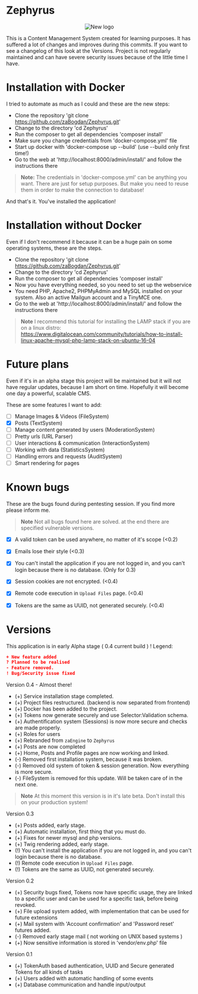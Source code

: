 # Zephyrus
<p align="center">
  <img src="https://imgur.com/uHDcZyk.jpg" alt="New logo"/>
</p>
This is a Content Management System created for learning purposes. It has suffered a lot of changes and improves during this commits. If you want to see a changelog of this look at the Versions. Project is not regularly maintained and can have severe security issues because of the little time I have.

# Installation with Docker
I tried to automate as much as I could and these are the new steps:
* Clone the repository 'git clone https://github.com/zaBogdan/Zephyrus.git'
* Change to the directory 'cd Zephyrus'
* Run the composer to get all dependencies 'composer install'
* Make sure you change credentials from 'docker-compose.yml' file
* Start up docker with 'docker-compose up --build' (use --build only first time!)
* Go to the web at 'http://localhost:8000/admin/install/' and follow the instructions there

> **Note:** The credentials in 'docker-compose.yml' can be anything you want. There are just for setup purposes. But make you need to reuse them in order to make the connection to database!

And that's it. You've installed the application!

# Installation without Docker
Even if I don't recommend it because it can be a huge pain on some operating systems, these are the steps.
* Clone the repository 'git clone https://github.com/zaBogdan/Zephyrus.git'
* Change to the directory 'cd Zephyrus'
* Run the composer to get all dependencies 'composer install'
* Now you have everything needed, so you need to set up the webservice
* You need PHP, Apache2, PHPMyAdmin and MySQL installed on your system. Also an active Mailgun account and a TinyMCE one.
* Go to the web at 'http://localhost:8000/admin/install/' and follow the instructions there

> **Note** I recommend this tutorial for installing the LAMP stack if you are on a linux distro: https://www.digitalocean.com/community/tutorials/how-to-install-linux-apache-mysql-php-lamp-stack-on-ubuntu-16-04

# Future plans
Even if it's in an alpha stage this project will be maintained but it will not have regular updates, because I am short on time. Hopefully it will become one day a powerful, scalable CMS.

These are some features I want to add:
- [ ] Manage Images & Videos (FileSystem)
- [x] Posts (TextSystem)
- [ ] Manage content generated by users (ModerationSystem)
- [ ] Pretty urls (URL Parser)
- [ ] User interactions & communication (InteractionSystem)
- [ ] Working with data (StatisticsSystem)
- [ ] Handling errors and requests (AuditSystem)
- [ ] Smart rendering for pages

# Known bugs
These are the bugs found during pentesting session. If you find more please inform me. 

> **Note** Not all bugs found here are solved. at the end there are specified vulnerable versions.

- [x] A valid token can be used anywhere, no matter of it's scope (<0.2)
- [x] Emails lose their style (<0.3)
- [x] You can't install the application if you are not logged in, and you can't login because there is no database. (Only for 0.3)
- [x] Session cookies are not encrypted. (<0.4)
- [x] Remote code execution in `Upload Files` page. (<0.4)
- [x] Tokens are the same as UUID, not generated securely. (<0.4)


# Versions

This application is in early Alpha stage ( 0.4 current build ) !
Legend:
```json
+ New feature added
? Planned to be realised
- Feature removed.
! Bug/Security issue fixed
```

Version 0.4 - Almost there!
- (+) Service installation stage completed.
- (+) Project files restructured. (backend is now separated from frontend)
- (+) Docker has been added to the project.
- (+) Tokens now generate securely and use Selector:Validation schema.
- (+) Authentification system (Sessions) is now more secure and checks are made properly.
- (+) Roles for users
- (+) Rebranded from `zaEngine` to `Zephyrus`
- (+) Posts are now completed
- (+) Home, Posts and Profile pages are now working and linked.
- (-) Removed first installation system, because it was broken.
- (-) Removed old system of token & session generation. Now everything is more secure.
- (-) FileSystem is removed for this update. Will be taken care of in the next one.
> **Note** At this moment this version is in it's late beta. Don't install this on your production system!

Version 0.3
- (+) Posts added, early stage.
- (+) Automatic installation, first thing that you must do.
- (+) Fixes for newer mysql and php versions.
- (+) Twig rendering added, early stage.
- (!) You can't install the application if you are not logged in, and you can't login because there is no database.
- (!) Remote code execution in `Upload Files` page.
- (!) Tokens are the same as UUID, not generated securely. 

Version 0.2
- (+) Security bugs fixed, Tokens now have specific usage, they are linked to a specific user and can be used for a specific task, before being revoked.
- (+) File upload system added, with implementation that can be used for future extensions
- (+) Mail system with 'Account confirmation' and 'Password reset' futures added.
- (-) Removed early stage mail ( not working on UNIX based systems )
- (+) Now sensitive information is stored in 'vendor/env.php' file

Version 0.1
- (+) TokenAuth based authentication, UUID and Secure generated Tokens for all kinds of tasks
- (+) Users added with automatic handling of some events
- (+) Database communication and handle input/output
